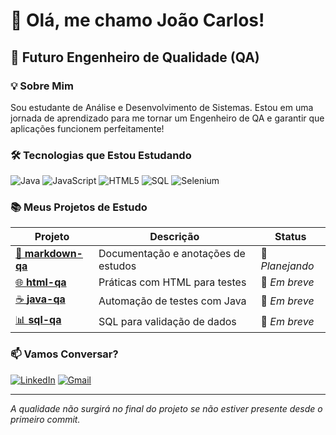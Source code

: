 # 👋 Olá, me chamo João Carlos!

## 🎯 Futuro Engenheiro de Qualidade (QA)

### 💡 Sobre Mim

Sou estudante de Análise e Desenvolvimento de Sistemas. 
Estou em uma jornada de aprendizado para me tornar um Engenheiro de QA e garantir que aplicações funcionem perfeitamente!



### 🛠️ Tecnologias que Estou Estudando

![Java](https://img.shields.io/badge/Java-%23ED8B00.svg?style=for-the-badge&logo=java&logoColor=white)
![JavaScript](https://img.shields.io/badge/JavaScript-%23323330.svg?style=for-the-badge&logo=javascript&logoColor=%23F7DF1E)
![HTML5](https://img.shields.io/badge/HTML5-%23E34F26.svg?style=for-the-badge&logo=html5&logoColor=white)
![SQL](https://img.shields.io/badge/SQL-%2300f.svg?style=for-the-badge&logo=sqlite&logoColor=white)
![Selenium](https://img.shields.io/badge/Selenium-%2343B02A.svg?style=for-the-badge&logo=selenium&logoColor=white)

### 📚 Meus Projetos de Estudo

| Projeto | Descrição | Status |
|---------|-----------|--------|
| [📝 **markdown-qa**]() | Documentação e anotações de estudos | 🚧 *Planejando* |
| [🌐 **html-qa**]() | Práticas com HTML para testes | 🚧 *Em breve* |
| [☕ **java-qa**]() | Automação de testes com Java | 🚧 *Em breve* |
| [📊 **sql-qa**]() | SQL para validação de dados | 🚧 *Em breve* |




### 📫 Vamos Conversar?

[![LinkedIn](https://img.shields.io/badge/LinkedIn-0077B5?style=for-the-badge&logo=linkedin&logoColor=white)](https://www.linkedin.com/in/joaocmr/)
[![Gmail](https://img.shields.io/badge/Gmail-D14836?style=for-the-badge&logo=gmail&logoColor=white)](contatojoaocmr@gmail.com)

---
*A qualidade não surgirá no final do projeto se não estiver presente desde o primeiro commit.*  

